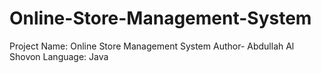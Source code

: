 # Online-Store-Management-System
Project Name: Online Store Management System 
Author- Abdullah Al Shovon
Language: Java

